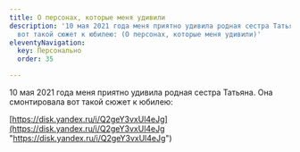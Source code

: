 ```yaml
---
title: О персонах, которые меня удивили
description: '10 мая 2021 года меня приятно удивила родная сестра Татьяна. Она смонтировала
  вот такой сюжет к юбилею: (О персонах, которые меня удивили)'
eleventyNavigation:
  key: Персонально
  order: 35

---
```

10 мая 2021 года меня приятно удивила родная сестра Татьяна. Она смонтировала вот такой сюжет к юбилею:

[https://disk.yandex.ru/i/Q2geY3vxUl4eJg](https://disk.yandex.ru/i/Q2geY3vxUl4eJg "https://disk.yandex.ru/i/Q2geY3vxUl4eJg")
